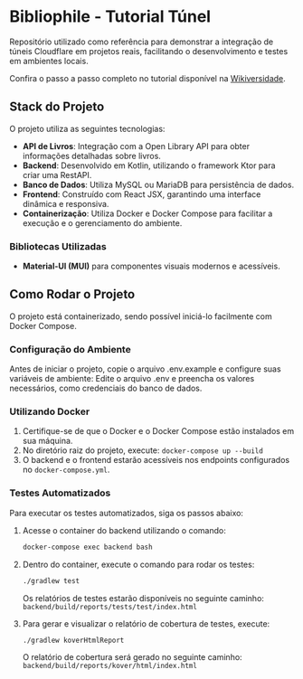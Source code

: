 # Bibliophile - Tutorial Túnel

Repositório utilizado como referência para demonstrar a integração de túneis Cloudflare em projetos reais, facilitando o desenvolvimento e testes em ambientes locais.

Confira o passo a passo completo no tutorial disponível na [Wikiversidade](https://pt.wikiversity.org/wiki/T%C3%BAneis_de_Rede:_Conceitos,_Aplica%C3%A7%C3%B5es_e_Uso_com_Cloudflare_Tunnel).

## Stack do Projeto

O projeto utiliza as seguintes tecnologias:

- **API de Livros**: Integração com a Open Library API para obter informações detalhadas sobre livros.
- **Backend**: Desenvolvido em Kotlin, utilizando o framework Ktor para criar uma RestAPI.
- **Banco de Dados**: Utiliza MySQL ou MariaDB para persistência de dados.
- **Frontend**: Construído com React JSX, garantindo uma interface dinâmica e responsiva.
- **Containerização**: Utiliza Docker e Docker Compose para facilitar a execução e o gerenciamento do ambiente.

### Bibliotecas Utilizadas

- **Material-UI (MUI)** para componentes visuais modernos e acessíveis.

## Como Rodar o Projeto

O projeto está containerizado, sendo possível iniciá-lo facilmente com Docker Compose.

### Configuração do Ambiente

Antes de iniciar o projeto, copie o arquivo .env.example e configure suas variáveis de ambiente:
Edite o arquivo .env e preencha os valores necessários, como credenciais do banco de dados.

### Utilizando Docker

1. Certifique-se de que o Docker e o Docker Compose estão instalados em sua máquina.
2. No diretório raiz do projeto, execute: `docker-compose up --build`
3. O backend e o frontend estarão acessíveis nos endpoints configurados no `docker-compose.yml`.

### Testes Automatizados

Para executar os testes automatizados, siga os passos abaixo:

1. Acesse o container do backend utilizando o comando:

    ```bash
    docker-compose exec backend bash
    ```

2. Dentro do container, execute o comando para rodar os testes:

    ```bash
    ./gradlew test
    ```

    Os relatórios de testes estarão disponíveis no seguinte caminho: `backend/build/reports/tests/test/index.html`

3. Para gerar e visualizar o relatório de cobertura de testes, execute:

    ```bash
    ./gradlew koverHtmlReport
    ```

    O relatório de cobertura será gerado no seguinte caminho: `backend/build/reports/kover/html/index.html`
